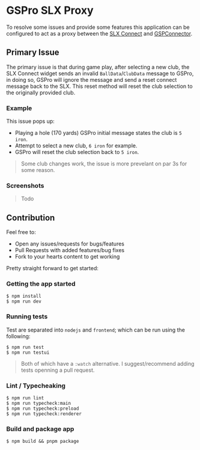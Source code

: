 # GSPro SLX Proxy

To resolve some issues and provide some features this application can be configured to act as a proxy between the [SLX Connect](https://support.swinglogic.us/hc/en-us) and [GSPConnector](https://gsprogolf.com/GSProConnectV1.html).

## Primary Issue

The primary issue is that during game play, after selecting a new club, the SLX Connect widget sends an invalid `BallData`/`ClubData` message to GSPro, in doing so, GSPro will ignore the message and send a reset connect message back to the SLX. This reset method will reset the club selection to the originally provided club.

### Example

This issue pops up:

-   Playing a hole (170 yards) GSPro initial message states the club is `5 iron`.
-   Attempt to select a new club, `6 iron` for example.
-   GSPro will reset the club selection back to `5 iron`.

> Some club changes work, the issue is more prevelant on par 3s for some reason.

### Screenshots

> Todo

## Contribution

Feel free to:

- Open any issues/requests for bugs/features
- Pull Requests with added features/bug fixes
- Fork to your hearts content to get working

Pretty straight forward to get started:

### Getting the app started

```
$ npm install
$ npm run dev
```

### Running tests

Test are separated into `nodejs` and `frontend`; which can be run using the following:

```
$ npm run test
$ npm run testui
```

> Both of which have a `:watch` alternative.  I suggest/recommend adding tests openning a pull request.

### Lint / Typecheaking

```
$ npm run lint
$ npm run typecheck:main
$ npm run typecheck:preload
$ npm run typecheck:renderer
```

### Build and package app

```
$ npm build && pnpm package
```


